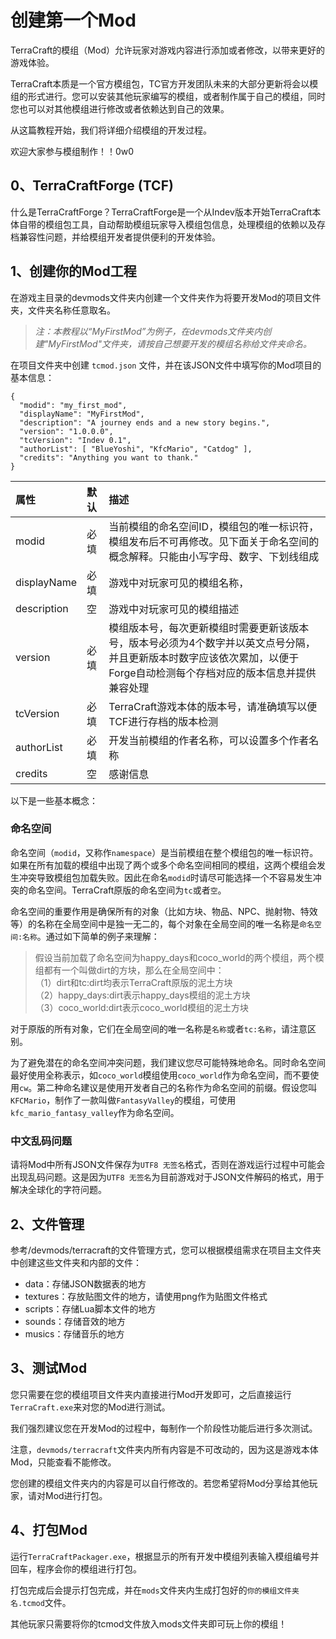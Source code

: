 # 创建第一个Mod

TerraCraft的模组（Mod）允许玩家对游戏内容进行添加或者修改，以带来更好的游戏体验。

TerraCraft本质是一个官方模组包，TC官方开发团队未来的大部分更新将会以模组的形式进行。您可以安装其他玩家编写的模组，或者制作属于自己的模组，同时您也可以对其他模组进行修改或者依赖达到自己的效果。

从这篇教程开始，我们将详细介绍模组的开发过程。

欢迎大家参与模组制作！！0w0

## 0、TerraCraftForge \(TCF\)

什么是TerraCraftForge？TerraCraftForge是一个从Indev版本开始TerraCraft本体自带的模组包工具，自动帮助模组玩家导入模组包信息，处理模组的依赖以及存档兼容性问题，并给模组开发者提供便利的开发体验。

## 1、创建你的Mod工程

在游戏主目录的devmods文件夹内创建一个文件夹作为将要开发Mod的项目文件夹，文件夹名称任意取名。

> _注：本教程以“MyFirstMod”为例子，在devmods文件夹内创建"MyFirstMod"文件夹，请按自己想要开发的模组名称给文件夹命名。_

在项目文件夹中创建 `tcmod.json` 文件，并在该JSON文件中填写你的Mod项目的基本信息：

```text
{
  "modid": "my_first_mod",
  "displayName": "MyFirstMod",
  "description": "A journey ends and a new story begins.",
  "version": "1.0.0.0",
  "tcVersion": "Indev 0.1",
  "authorList": [ "BlueYoshi", "KfcMario", "Catdog" ],
  "credits": "Anything you want to thank."
}
```

| 属性 | 默认 | 描述 |
| :--- | :--- | :--- |
| modid | 必填 | 当前模组的命名空间ID，模组包的唯一标识符，模组发布后不可再修改。见下面关于命名空间的概念解释。只能由小写字母、数字、下划线组成 |
| displayName | 必填 | 游戏中对玩家可见的模组名称， |
| description | 空 | 游戏中对玩家可见的模组描述 |
| version | 必填 | 模组版本号，每次更新模组时需要更新该版本号，版本号必须为4个数字并以英文点号分隔，并且更新版本时数字应该依次累加，以便于Forge自动检测每个存档对应的版本信息并提供兼容处理 |
| tcVersion | 必填 | TerraCraft游戏本体的版本号，请准确填写以便TCF进行存档的版本检测 |
| authorList | 必填 | 开发当前模组的作者名称，可以设置多个作者名称 |
| credits | 空 | 感谢信息 |

以下是一些基本概念：

### 命名空间

命名空间（`modid`，又称作`namespace`）是当前模组在整个模组包的唯一标识符。如果在所有加载的模组中出现了两个或多个命名空间相同的模组，这两个模组会发生冲突导致模组包加载失败。因此在命名`modid`时请尽可能选择一个不容易发生冲突的命名空间。TerraCraft原版的命名空间为`tc`或者`空`。

命名空间的重要作用是确保所有的对象（比如方块、物品、NPC、抛射物、特效等）的名称在全局空间中是独一无二的，每个对象在全局空间的唯一名称是`命名空间:名称`。通过如下简单的例子来理解：

> 假设当前加载了命名空间为happy\_days和coco\_world的两个模组，两个模组都有一个叫做dirt的方块，那么在全局空间中：  
> （1）dirt和tc:dirt均表示TerraCraft原版的泥土方块  
> （2）happy\_days:dirt表示happy\_days模组的泥土方块  
> （3）coco\_world:dirt表示coco\_world模组的泥土方块

对于原版的所有对象，它们在全局空间的唯一名称是`名称`或者`tc:名称`，请注意区别。

为了避免潜在的命名空间冲突问题，我们建议您尽可能特殊地命名。同时命名空间最好使用全称表示，如`coco_world`模组使用`coco_world`作为命名空间，而不要使用`cw`。第二种命名建议是使用开发者自己的名称作为命名空间的前缀。假设您叫`KFCMario`，制作了一款叫做`FantasyValley`的模组，可使用`kfc_mario_fantasy_valley`作为命名空间。

### 中文乱码问题

请将Mod中所有JSON文件保存为`UTF8 无签名`格式，否则在游戏运行过程中可能会出现乱码问题。这是因为`UTF8 无签名`为目前游戏对于JSON文件解码的格式，用于解决全球化的字符问题。

## 2、文件管理

参考/devmods/terracraft的文件管理方式，您可以根据模组需求在项目主文件夹中创建这些文件夹和内部的文件：

* data：存储JSON数据表的地方
* textures：存放贴图文件的地方，请使用png作为贴图文件格式
* scripts：存储Lua脚本文件的地方
* sounds：存储音效的地方
* musics：存储音乐的地方

## 3、测试Mod

您只需要在您的模组项目文件夹内直接进行Mod开发即可，之后直接运行`TerraCraft.exe`来对您的Mod进行测试。

我们强烈建议您在开发Mod的过程中，每制作一个阶段性功能后进行多次测试。

注意，`devmods/terracraft`文件夹内所有内容是不可改动的，因为这是游戏本体Mod，只能查看不能修改。

您创建的模组文件夹内的内容是可以自行修改的。若您希望将Mod分享给其他玩家，请对Mod进行打包。

## 4、打包Mod

运行`TerraCraftPackager.exe`，根据显示的所有开发中模组列表输入模组编号并回车，程序会你的模组进行打包。

打包完成后会提示打包完成，并在`mods`文件夹内生成打包好的`你的模组文件夹名.tcmod`文件。

其他玩家只需要将你的tcmod文件放入mods文件夹即可玩上你的模组！

